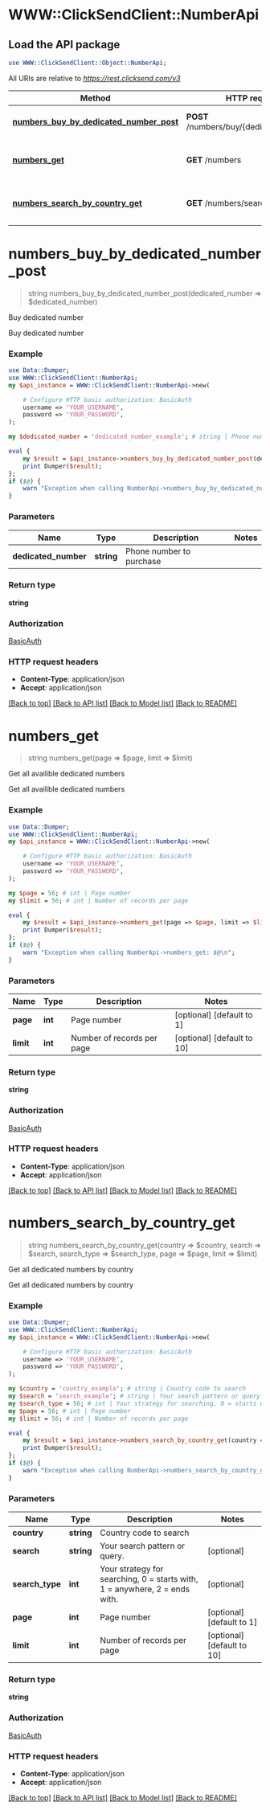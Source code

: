 # WWW::ClickSendClient::NumberApi

## Load the API package
```perl
use WWW::ClickSendClient::Object::NumberApi;
```

All URIs are relative to *https://rest.clicksend.com/v3*

Method | HTTP request | Description
------------- | ------------- | -------------
[**numbers_buy_by_dedicated_number_post**](NumberApi.md#numbers_buy_by_dedicated_number_post) | **POST** /numbers/buy/{dedicated_number} | Buy dedicated number
[**numbers_get**](NumberApi.md#numbers_get) | **GET** /numbers | Get all availible dedicated numbers
[**numbers_search_by_country_get**](NumberApi.md#numbers_search_by_country_get) | **GET** /numbers/search/{country} | Get all dedicated numbers by country


# **numbers_buy_by_dedicated_number_post**
> string numbers_buy_by_dedicated_number_post(dedicated_number => $dedicated_number)

Buy dedicated number

Buy dedicated number

### Example 
```perl
use Data::Dumper;
use WWW::ClickSendClient::NumberApi;
my $api_instance = WWW::ClickSendClient::NumberApi->new(

    # Configure HTTP basic authorization: BasicAuth
    username => 'YOUR_USERNAME',
    password => 'YOUR_PASSWORD',
);

my $dedicated_number = 'dedicated_number_example'; # string | Phone number to purchase

eval { 
    my $result = $api_instance->numbers_buy_by_dedicated_number_post(dedicated_number => $dedicated_number);
    print Dumper($result);
};
if ($@) {
    warn "Exception when calling NumberApi->numbers_buy_by_dedicated_number_post: $@\n";
}
```

### Parameters

Name | Type | Description  | Notes
------------- | ------------- | ------------- | -------------
 **dedicated_number** | **string**| Phone number to purchase | 

### Return type

**string**

### Authorization

[BasicAuth](../README.md#BasicAuth)

### HTTP request headers

 - **Content-Type**: application/json
 - **Accept**: application/json

[[Back to top]](#) [[Back to API list]](../README.md#documentation-for-api-endpoints) [[Back to Model list]](../README.md#documentation-for-models) [[Back to README]](../README.md)

# **numbers_get**
> string numbers_get(page => $page, limit => $limit)

Get all availible dedicated numbers

Get all availible dedicated numbers

### Example 
```perl
use Data::Dumper;
use WWW::ClickSendClient::NumberApi;
my $api_instance = WWW::ClickSendClient::NumberApi->new(

    # Configure HTTP basic authorization: BasicAuth
    username => 'YOUR_USERNAME',
    password => 'YOUR_PASSWORD',
);

my $page = 56; # int | Page number
my $limit = 56; # int | Number of records per page

eval { 
    my $result = $api_instance->numbers_get(page => $page, limit => $limit);
    print Dumper($result);
};
if ($@) {
    warn "Exception when calling NumberApi->numbers_get: $@\n";
}
```

### Parameters

Name | Type | Description  | Notes
------------- | ------------- | ------------- | -------------
 **page** | **int**| Page number | [optional] [default to 1]
 **limit** | **int**| Number of records per page | [optional] [default to 10]

### Return type

**string**

### Authorization

[BasicAuth](../README.md#BasicAuth)

### HTTP request headers

 - **Content-Type**: application/json
 - **Accept**: application/json

[[Back to top]](#) [[Back to API list]](../README.md#documentation-for-api-endpoints) [[Back to Model list]](../README.md#documentation-for-models) [[Back to README]](../README.md)

# **numbers_search_by_country_get**
> string numbers_search_by_country_get(country => $country, search => $search, search_type => $search_type, page => $page, limit => $limit)

Get all dedicated numbers by country

Get all dedicated numbers by country

### Example 
```perl
use Data::Dumper;
use WWW::ClickSendClient::NumberApi;
my $api_instance = WWW::ClickSendClient::NumberApi->new(

    # Configure HTTP basic authorization: BasicAuth
    username => 'YOUR_USERNAME',
    password => 'YOUR_PASSWORD',
);

my $country = 'country_example'; # string | Country code to search
my $search = 'search_example'; # string | Your search pattern or query.
my $search_type = 56; # int | Your strategy for searching, 0 = starts with, 1 = anywhere, 2 = ends with.
my $page = 56; # int | Page number
my $limit = 56; # int | Number of records per page

eval { 
    my $result = $api_instance->numbers_search_by_country_get(country => $country, search => $search, search_type => $search_type, page => $page, limit => $limit);
    print Dumper($result);
};
if ($@) {
    warn "Exception when calling NumberApi->numbers_search_by_country_get: $@\n";
}
```

### Parameters

Name | Type | Description  | Notes
------------- | ------------- | ------------- | -------------
 **country** | **string**| Country code to search | 
 **search** | **string**| Your search pattern or query. | [optional] 
 **search_type** | **int**| Your strategy for searching, 0 &#x3D; starts with, 1 &#x3D; anywhere, 2 &#x3D; ends with. | [optional] 
 **page** | **int**| Page number | [optional] [default to 1]
 **limit** | **int**| Number of records per page | [optional] [default to 10]

### Return type

**string**

### Authorization

[BasicAuth](../README.md#BasicAuth)

### HTTP request headers

 - **Content-Type**: application/json
 - **Accept**: application/json

[[Back to top]](#) [[Back to API list]](../README.md#documentation-for-api-endpoints) [[Back to Model list]](../README.md#documentation-for-models) [[Back to README]](../README.md)

